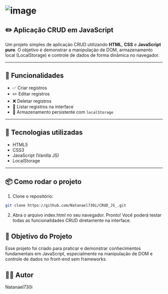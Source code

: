 # ![image](https://github.com/user-attachments/assets/2da7a0f9-dbec-486e-bf8e-028f89813466)


## ✏️ Aplicação CRUD em JavaScript

Um projeto simples de aplicação CRUD utilizando **HTML**, **CSS** e **JavaScript puro**. O objetivo é demonstrar a manipulação de DOM, armazenamento local (LocalStorage) e controle de dados de forma dinâmica no navegador.

---

## 🚀 Funcionalidades

- ✅ Criar registros
- ✏️ Editar registros
- ❌ Deletar registros
- 📄 Listar registros na interface
- 💾 Armazenamento persistente com `localStorage`

---

## 🧱 Tecnologias utilizadas

- HTML5
- CSS3
- JavaScript (Vanilla JS)
- LocalStorage

---

## 📦 Como rodar o projeto

1. Clone o repositório:
```bash
git clone https://github.com/Natanael730i/CRUD_JS_.git
```

2. Abra o arquivo index.html no seu navegador.
Pronto! Você poderá testar todas as funcionalidades CRUD diretamente na interface.

## 🎯 Objetivo do Projeto
Esse projeto foi criado para praticar e demonstrar conhecimentos fundamentais em JavaScript, especialmente na manipulação de DOM e controle de dados no front-end sem frameworks.

## 👨‍💻 Autor
Natanael730i
